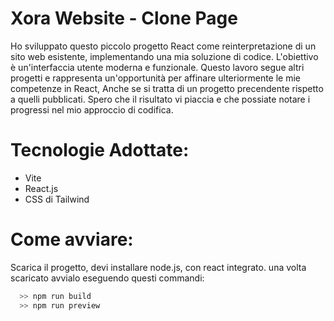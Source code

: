 # Xora Website - Clone Page

Ho sviluppato questo piccolo progetto React come reinterpretazione di un sito web esistente, implementando una mia soluzione di codice. L'obiettivo è un'interfaccia utente moderna e funzionale. Questo lavoro segue altri progetti e rappresenta un'opportunità per affinare ulteriormente le mie competenze in React, Anche se si tratta di un progetto precendente rispetto a quelli pubblicati. Spero che il risultato vi piaccia e che possiate notare i progressi nel mio approccio di codifica.

# Tecnologie Adottate:
- Vite
- React.js
- CSS di Tailwind

# Come avviare:
Scarica il progetto, devi installare node.js, con react integrato. una volta scaricato avvialo eseguendo questi commandi:
```bash
  >> npm run build
  >> npm run preview
```
    